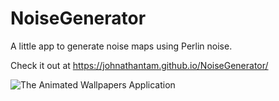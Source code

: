 # NoiseGenerator
A little app to generate noise maps using Perlin noise.

Check it out at https://johnathantam.github.io/NoiseGenerator/

![The Animated Wallpapers Application](https://github.com/johnathantam/NoiseGenerator/blob/main/previewImages/app.JPG?raw=true)